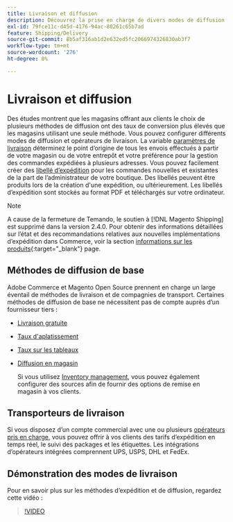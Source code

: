 ```yaml
---
title: Livraison et diffusion
description: Découvrez la prise en charge de divers modes de diffusion et opérateurs de livraison que vous pouvez proposer à vos clients.
exl-id: 79fce11c-d45d-4176-94ac-80261c65b7ad
feature: Shipping/Delivery
source-git-commit: 8b5af316ab1d2e632ed5fc2066974326830ab3f7
workflow-type: tm+mt
source-wordcount: '276'
ht-degree: 0%

---
```


# Livraison et diffusion

Des études montrent que les magasins offrant aux clients le choix de plusieurs méthodes de diffusion ont des taux de conversion plus élevés que les magasins utilisant une seule méthode. Vous pouvez configurer différents modes de diffusion et opérateurs de livraison. La variable [paramètres de livraison](shipping-settings.md) déterminez le point d’origine de tous les envois effectués à partir de votre magasin ou de votre entrepôt et votre préférence pour la gestion des commandes expédiées à plusieurs adresses. Vous pouvez facilement créer des [libellé d’expédition](shipping-labels.md) pour les commandes nouvelles et existantes de la part de l’administrateur de votre boutique. Des libellés peuvent être produits lors de la création d&#39;une expédition, ou ultérieurement. Les libellés d’expédition sont stockés au format PDF et téléchargés sur votre ordinateur.

>[!NOTE]
>
>A cause de la fermeture de Temando, le soutien à [!DNL Magento Shipping] est supprimé dans la version 2.4.0. Pour obtenir des informations détaillées sur l’état et des recommandations relatives aux nouvelles implémentations d’expédition dans Commerce, voir la section [informations sur les produits](https://business.adobe.com/products/magento/shipping.html){:target=&quot;_blank&quot;} page.

## Méthodes de diffusion de base

Adobe Commerce et Magento Open Source prennent en charge un large éventail de méthodes de livraison et de compagnies de transport. Certaines méthodes de diffusion de base ne nécessitent pas de compte auprès d’un fournisseur tiers :

* [Livraison gratuite](shipping-free.md)

* [Taux d&#39;aplatissement](shipping-flat-rate.md)

* [Taux sur les tableaux](shipping-table-rate.md)

* [Diffusion en magasin](shipping-in-store-delivery.md)

  Si vous utilisez [Inventory management](../inventory-management/introduction.md), vous pouvez également configurer des sources afin de fournir des options de remise en magasin à vos clients.

## Transporteurs de livraison

Si vous disposez d’un compte commercial avec une ou plusieurs [opérateurs pris en charge](carriers.md), vous pouvez offrir à vos clients des tarifs d’expédition en temps réel, le suivi des packages et les étiquettes. Les intégrations d’opérateurs intégrées comprennent UPS, USPS, DHL et FedEx.

## Démonstration des modes de livraison

Pour en savoir plus sur les méthodes d’expédition et de diffusion, regardez cette vidéo :

>[!VIDEO](https://video.tv.adobe.com/v/343658/?quality=12)
